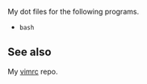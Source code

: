 My dot files for the following programs.

- `bash`

## See also

My [vimrc](https://github.com/gendx/vimrc) repo.

